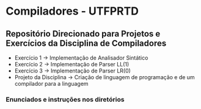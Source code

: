 # Compiladores - UTFPRTD
## Repositório Direcionado para Projetos e Exercícios da Disciplina de Compiladores

 - Exercício 1 -> Implementação de Analisador Sintático
 - Exercício 2 -> Implementação de Parser LL(1)
 - Exercício 3 -> Implementação de Parser LR(0)
 - Projeto da Disciplina -> Criação de linguagem de programação e de um compilador para a linguagem

### Enunciados e instruções nos diretórios
